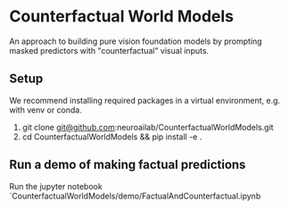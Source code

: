# Counterfactual World Models
An approach to building pure vision foundation models by prompting masked predictors with "counterfactual" visual inputs.

## Setup
We recommend installing required packages in a virtual environment, e.g. with venv or conda.

1. git clone git@github.com:neuroailab/CounterfactualWorldModels.git
2. cd CounterfactualWorldModels && pip install -e .

## Run a demo of making factual predictions

Run the jupyter notebook `CounterfactualWorldModels/demo/FactualAndCounterfactual.ipynb
